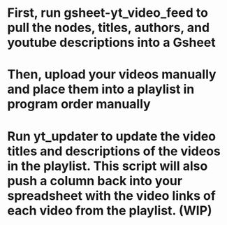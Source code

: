 # First, run gsheet-yt_video_feed to pull the nodes, titles, authors, and youtube descriptions into a Gsheet 
# Then, upload your videos manually and place them into a playlist in program order manually
# Run yt_updater to update the video titles and descriptions of the videos in the playlist. This script will also push a column back into your spreadsheet with the video links of each video from the playlist. (WIP)
